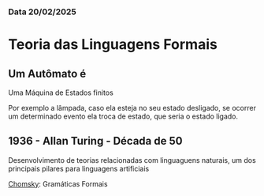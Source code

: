 ### Data 20/02/2025

# Teoria das Linguagens Formais
## Um Autômato é 
  <p> Uma Máquina de Estados finitos </p>
  <p> Por exemplo a lâmpada, caso ela esteja no seu estado desligado, se ocorrer um determinado evento ela troca de estado, que seria o estado ligado. </p>
  
## 1936 - Allan Turing - Década de 50
  <p> Desenvolvimento de teorias relacionadas com linguaguens naturais, um dos principais pilares para linguagens artificiais</p>
  <p> <a href="[https://example.com](https://brasilescola.uol.com.br/biografia/noam-chomsky.htm)">Chomsky</a>: Gramáticas Formais </p>
